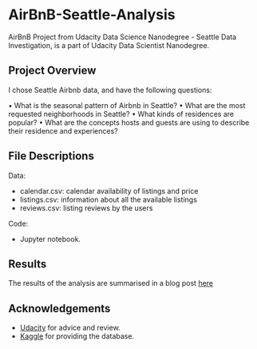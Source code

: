 # AirBnB-Seattle-Analysis
AirBnB Project from Udacity Data Science Nanodegree - Seattle Data Investigation, is a part of Udacity Data Scientist Nanodegree.

## Project Overview

I chose Seattle Airbnb data, and have the following questions:

•	What is the seasonal pattern of Airbnb in Seattle?
•	What are the most requested neighborhoods in Seattle? 
•	What kinds of residences are popular?
•	What are the concepts hosts and guests are using to describe their residence and experiences?

## File Descriptions
Data: 
- calendar.csv: calendar availability of listings and price
- listings.csv: information about all the available listings
- reviews.csv: listing reviews by the users

Code:
- Jupyter notebook.

## Results
The results of the analysis are summarised in a blog post [here]()

## Acknowledgements
- [Udacity](https://www.udacity.com/) for advice and review.
- [Kaggle](https://www.kaggle.com/airbnb/seattle) for providing the database.
